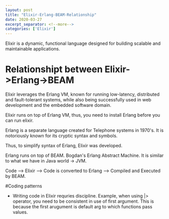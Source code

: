 ```yaml
---
layout: post
title: "Elixir-Erlang-BEAM-Relationship"
date: 2020-03-27
excerpt_separator: <!--more-->
categories: ['Elixir']
---
```


Elixir is a dynamic, functional language designed for building scalable and maintainable applications.

<!--more-->
# Relationshipt between Elixir->Erlang->BEAM

Elixir leverages the Erlang VM, known for running low-latency, distributed and fault-tolerant systems, while also being successfully used in web development and the embedded software domain.

Elixir runs on top of Erlang VM, thus, you need to install Erlang before you can run elixir.

Erlang is a separate language created for Telephone systems in 1970's. It is notoriously known for its cryptic syntax and symbols.

Thus, to simplify syntax of Erlang, Elixir was developed. 

Erlang runs on top of BEAM. Bogdan's Erlang Abstract Machine. It is similar to what we have in Java world -> JVM.

Code --> Elixir --> Code is converted to Erlang --> Compiled and Executed by BEAM.

#Coding patterns
- Writing code in Elixir requries discipline. Example, when using |> operator, you need to be consistent in use of first argument. This is because the first arugument is default arg to which functions pass values.

